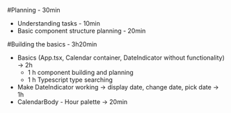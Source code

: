 #Planning - 30min

- Understanding tasks - 10min
- Basic component structure planning - 20min

#Building the basics - 3h20min

- Basics (App.tsx, Calendar container, DateIndicator without functionality) -> 2h
  - 1 h component building and planning
  - 1 h Typescript type searching
- Make DateIndicator working -> display date, change date, pick date -> 1h
- CalendarBody - Hour palette -> 20min
